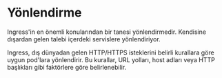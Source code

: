 # Yönlendirme

Ingress'in en önemli konularından bir tanesi yönlendirmedir. Kendisine dışardan gelen talebi içerdeki servislere
yönlendiriyor.

Ingress, dış dünyadan gelen HTTP/HTTPS isteklerini belirli kurallara göre uygun pod'lara yönlendirir.
Bu kurallar, URL yolları, host adları veya HTTP başlıkları gibi faktörlere göre belirlenebilir.